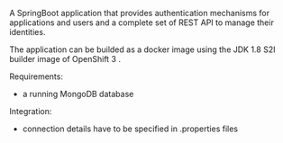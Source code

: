 A SpringBoot application that provides authentication mechanisms for applications and users and a complete set of REST API to manage their identities.

The application can be builded as a docker image using the JDK 1.8 S2I builder image of OpenShift 3 .

Requirements:
* a running MongoDB database

Integration:
* connection details have to be specified in .properties files



